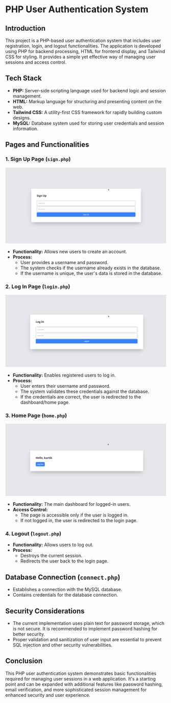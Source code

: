 # PHP User Authentication System

## Introduction

This project is a PHP-based user authentication system that includes user registration, login, and logout functionalities. The application is developed using PHP for backend processing, HTML for frontend display, and Tailwind CSS for styling. It provides a simple yet effective way of managing user sessions and access control.

## Tech Stack

- **PHP:** Server-side scripting language used for backend logic and session management.
- **HTML:** Markup language for structuring and presenting content on the web.
- **Tailwind CSS:** A utility-first CSS framework for rapidly building custom designs.
- **MySQL:** Database system used for storing user credentials and session information.

## Pages and Functionalities

### 1. Sign Up Page (`sign.php`)

![Sign Up Page](images/signup.png)

- **Functionality:** Allows new users to create an account.
- **Process:** 
  - User provides a username and password.
  - The system checks if the username already exists in the database.
  - If the username is unique, the user's data is stored in the database.

### 2. Log In Page (`login.php`)

![Log In Page](images/login.png)

- **Functionality:** Enables registered users to log in.
- **Process:** 
  - User enters their username and password.
  - The system validates these credentials against the database.
  - If the credentials are correct, the user is redirected to the dashboard/home page.

### 3. Home Page (`home.php`)

![Home Page](images/home.png)

- **Functionality:** The main dashboard for logged-in users.
- **Access Control:** 
  - The page is accessible only if the user is logged in.
  - If not logged in, the user is redirected to the login page.

### 4. Logout (`logout.php`)

- **Functionality:** Allows users to log out.
- **Process:** 
  - Destroys the current session.
  - Redirects the user back to the login page.

## Database Connection (`connect.php`)

- Establishes a connection with the MySQL database.
- Contains credentials for the database connection.

## Security Considerations

- The current implementation uses plain text for password storage, which is not secure. It is recommended to implement password hashing for better security.
- Proper validation and sanitization of user input are essential to prevent SQL injection and other security vulnerabilities.

## Conclusion

This PHP user authentication system demonstrates basic functionalities required for managing user sessions in a web application. It's a starting point and can be expanded with additional features like password hashing, email verification, and more sophisticated session management for enhanced security and user experience.
